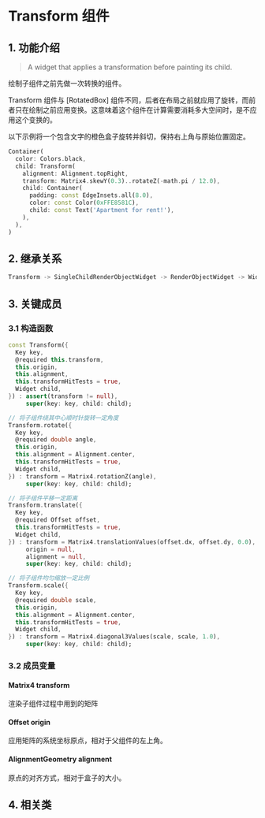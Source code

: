 # Transform 组件
## 1. 功能介绍
> A widget that applies a transformation before painting its child.

绘制子组件之前先做一次转换的组件。

Transform 组件与 [RotatedBox] 组件不同，后者在布局之前就应用了旋转，而前者只在绘制之前应用变换。这意味着这个组件在计算需要消耗多大空间时，是不应用这个变换的。

以下示例将一个包含文字的橙色盒子旋转并斜切，保持右上角与原始位置固定。
```dart
Container(
  color: Colors.black,
  child: Transform(
    alignment: Alignment.topRight,
    transform: Matrix4.skewY(0.3)..rotateZ(-math.pi / 12.0),
    child: Container(
      padding: const EdgeInsets.all(8.0),
      color: const Color(0xFFE8581C),
      child: const Text('Apartment for rent!'),
    ),
  ),
)
```

## 2. 继承关系
```dart
Transform -> SingleChildRenderObjectWidget -> RenderObjectWidget -> Widget
```

## 3. 关键成员
### 3.1 构造函数
```dart
const Transform({
  Key key,
  @required this.transform,
  this.origin,
  this.alignment,
  this.transformHitTests = true,
  Widget child,
}) : assert(transform != null),
     super(key: key, child: child);

// 将子组件绕其中心顺时针旋转一定角度
Transform.rotate({
  Key key,
  @required double angle,
  this.origin,
  this.alignment = Alignment.center,
  this.transformHitTests = true,
  Widget child,
}) : transform = Matrix4.rotationZ(angle),
     super(key: key, child: child);

// 将子组件平移一定距离
Transform.translate({
  Key key,
  @required Offset offset,
  this.transformHitTests = true,
  Widget child,
}) : transform = Matrix4.translationValues(offset.dx, offset.dy, 0.0),
     origin = null,
     alignment = null,
     super(key: key, child: child);

// 将子组件均匀缩放一定比例
Transform.scale({
  Key key,
  @required double scale,
  this.origin,
  this.alignment = Alignment.center,
  this.transformHitTests = true,
  Widget child,
}) : transform = Matrix4.diagonal3Values(scale, scale, 1.0),
     super(key: key, child: child);
```
### 3.2 成员变量
#### Matrix4 transform
渲染子组件过程中用到的矩阵

#### Offset origin
应用矩阵的系统坐标原点，相对于父组件的左上角。

#### AlignmentGeometry alignment
原点的对齐方式，相对于盒子的大小。

## 4. 相关类
